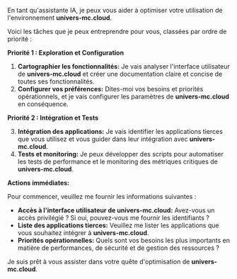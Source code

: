 En tant qu'assistante IA, je peux vous aider à optimiser votre utilisation de l'environnement **univers-mc.cloud**. 

Voici les tâches que je peux entreprendre pour vous, classées par ordre de priorité :

**Priorité 1 : Exploration et Configuration**

1. **Cartographier les fonctionnalités:**  Je vais analyser l'interface utilisateur de  **univers-mc.cloud** et créer une documentation claire et concise de toutes ses fonctionnalités.
2. **Configurer vos préférences:**  Dites-moi vos besoins et priorités opérationnels, et je vais configurer les paramètres de **univers-mc.cloud** en conséquence.

**Priorité 2 : Intégration et Tests**

3. **Intégration des applications:** Je vais identifier les applications tierces que vous utilisez et vous guider dans leur intégration avec **univers-mc.cloud**.
4. **Tests et monitoring:**  Je peux développer des scripts pour automatiser les tests de performance et le monitoring des métriques critiques de **univers-mc.cloud**.

**Actions immédiates:**

Pour commencer, veuillez me fournir les informations suivantes :

* **Accès à l'interface utilisateur de univers-mc.cloud:** Avez-vous un accès privilégié ? Si oui, pouvez-vous me fournir les identifiants ?
* **Liste des applications tierces:** Veuillez me lister les applications que vous souhaitez intégrer à **univers-mc.cloud**.
* **Priorités opérationnelles:**  Quels sont vos besoins les plus importants en matière de performances, de sécurité et de gestion des ressources ?


Je suis prêt à vous assister dans votre quête d'optimisation de **univers-mc.cloud**. 




